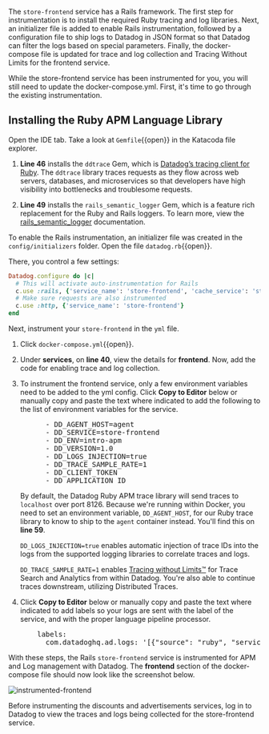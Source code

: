 The `store-frontend` service has a Rails framework. The first step for instrumentation is to install the required Ruby tracing and log libraries. Next, an initializer file is added to enable Rails instrumentation, followed by a configuration file to ship logs to Datadog in JSON format so that Datadog can filter the logs based on special parameters. Finally, the docker-compose file is updated for trace and log collection and Tracing Without Limits for the frontend service.

While the store-frontend service has been instrumented for you, you will still need to update the docker-compose.yml. First, it's time to go through the existing instrumentation.

## Installing the Ruby APM Language Library

Open the IDE tab. Take a look at `Gemfile`{{open}} in the Katacoda file explorer.

1. **Line 46** installs the `ddtrace` Gem, which is [Datadog’s tracing client for Ruby](https://docs.datadoghq.com/tracing/setup/ruby/). The `ddtrace` library traces requests as they flow across web servers, databases, and microservices so that developers have high visibility into bottlenecks and troublesome requests.

1. **Line 49** installs the `rails_semantic_logger` Gem, which is a feature rich replacement for the Ruby and Rails loggers. To learn more, view the [rails_semantic_logger](https://logger.rocketjob.io/) documentation.

To enable the Rails instrumentation, an initializer file was created in the `config/initializers` folder. Open the file `datadog.rb`{{open}}.

There, you control a few settings:

```ruby
Datadog.configure do |c|
  # This will activate auto-instrumentation for Rails
  c.use :rails, {'service_name': 'store-frontend', 'cache_service': 'store-frontend-cache', 'database_service': 'store-frontend-sqlite'}
  # Make sure requests are also instrumented
  c.use :http, {'service_name': 'store-frontend'}
end
```

Next, instrument your `store-frontend` in the `yml` file.

1. Click `docker-compose.yml`{{open}}.

1. Under **services**, on **line 40**, view the details for **frontend**. Now, add the code for enabling trace and log collection.

1. To instrument the frontend service, only a few environment variables need to be added to the yml config. Click **Copy to Editor** below or manually copy and paste the text where indicated to add the following to the list of environment variables for the service.

    <pre class="file" data-filename="docker-compose.yml" data-target="insert" data-marker="# add frontend env variables">
         - DD_AGENT_HOST=agent 
         - DD_SERVICE=store-frontend
         - DD_ENV=intro-apm
         - DD_VERSION=1.0
         - DD_LOGS_INJECTION=true
         - DD_TRACE_SAMPLE_RATE=1
         - DD_CLIENT_TOKEN
         - DD_APPLICATION_ID</pre> 

    By default, the Datadog Ruby APM trace library will send traces to `localhost` over port 8126. Because we're running within Docker, you need to set an environment variable, `DD_AGENT_HOST`, for our Ruby trace library to know to ship to the `agent` container instead. You'll find this on **line 59**.
    
    `DD_LOGS_INJECTION=true` enables automatic injection of trace IDs into the logs from the supported logging libraries to correlate traces and logs. 

    `DD_TRACE_SAMPLE_RATE=1` enables [Tracing without Limits™](https://docs.datadoghq.com/tracing/trace_retention_and_ingestion/) for Trace Search and Analytics from within Datadog. You're also able to continue traces downstream, utilizing Distributed Traces.

1. Click **Copy to Editor** below or manually copy and paste the text where indicated to add labels so your logs are sent with the label of the service, and with the proper language pipeline processor. 

    <pre class="file" data-filename="docker-compose.yml" data-target="insert" data-marker="# add frontend log labels">
       labels:
         com.datadoghq.ad.logs: '[{"source": "ruby", "service": "store-frontend"}]'</pre> 

With these steps, the Rails `store-frontend` service is instrumented for APM and Log management with Datadog. The **frontend** section of the docker-compose file should now look like the screenshot below.

  ![instrumented-frontend](instrumentapp2/assets/instrumented-frontend.png)

Before instrumenting the discounts and advertisements services, log in to Datadog to view the traces and logs being collected for the store-frontend service. 